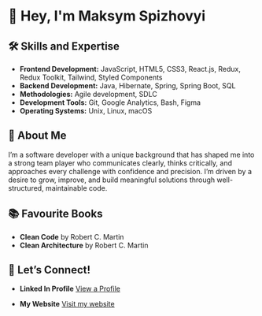 # 👋 Hey, I'm Maksym Spizhovyi

## 🛠️ Skills and Expertise

- **Frontend Development:** JavaScript, HTML5, CSS3, React.js, Redux, Redux Toolkit, Tailwind, Styled Components
- **Backend Development:** Java, Hibernate, Spring, Spring Boot, SQL
- **Methodologies:** Agile development, SDLC
- **Development Tools:** Git, Google Analytics, Bash, Figma
- **Operating Systems:** Unix, Linux, macOS

## 🧩 About Me

I’m a software developer with a unique background that has shaped me into a strong team player who communicates clearly, thinks critically, and approaches every challenge with confidence and precision. I’m driven by a desire to grow, improve, and build meaningful solutions through well-structured, maintainable code.

## 📚 Favourite Books

- **Clean Code** by Robert C. Martin
- **Clean Architecture** by Robert C. Martin

## 🚀 Let’s Connect!

- **Linked In Profile** <a href="https://www.linkedin.com/in/max-spizhovyi-627671283/" target="_blank">View a Profile</a>

- **My Website** <a href="https://maxweb.studio/" target="_blank">Visit my website</a>
